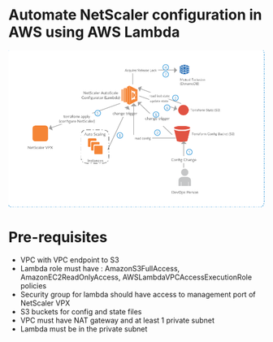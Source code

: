 # Automate NetScaler configuration in AWS using AWS Lambda
<img src="docs/figure.png" width="720"/>

# Pre-requisites
* VPC with VPC endpoint to S3
* Lambda role must have : AmazonS3FullAccess, AmazonEC2ReadOnlyAccess, AWSLambdaVPCAccessExecutionRole policies
* Security group for lambda should have access to management port of NetScaler VPX
* S3 buckets for config and state files
* VPC must have NAT gateway and at least 1 private subnet
* Lambda must be in the private subnet
